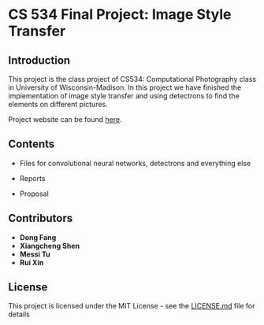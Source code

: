 # CS 534 Final Project: Image Style Transfer



## Introduction

This project is the class project of CS534: Computational Photography class in University of Wisconsin-Madison. In this project we have finished the implementation of image style transfer and using detectrons to find the elements on different pictures. 

Project website can be found [here](https://markfang0093.github.io/cs534ImageStyleTransfer/ ).



## Contents

- Files for convolutional neural networks, detectrons and everything else

- Reports

- Proposal

  

## Contributors

- **Dong Fang**
- **Xiangcheng Shen**
- **Messi Tu**
- **Rui Xin**



## License

This project is licensed under the MIT License - see the [LICENSE.md](https://gist.github.com/PurpleBooth/LICENSE.md) file for details

## 

